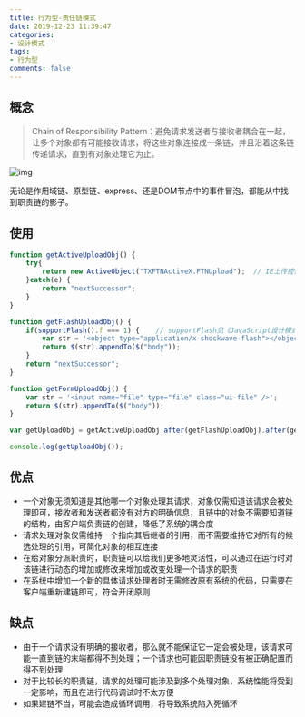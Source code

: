 ```yaml
---
title: 行为型-责任链模式
date: 2019-12-23 11:39:47
categories:
- 设计模式
tags:
- 行为型
comments: false
---
```




## 概念

> Chain of Responsibility Pattern：避免请求发送者与接收者耦合在一起，让多个对象都有可能接收请求，将这些对象连接成一条链，并且沿着这条链传递请求，直到有对象处理它为止。

<!-- more -->

![img](https://raw.githubusercontent.com/xietao3/Study-Plan/master/DesignPatterns/src/%E8%B4%A3%E4%BB%BB%E9%93%BE.png)

无论是作用域链、原型链、express、还是DOM节点中的事件冒泡，都能从中找到职责链的影子。



## 使用

```js
function getActiveUploadObj() {
    try{
        return new ActiveObject("TXFTNActiveX.FTNUpload");  // IE上传控件
    }catch(e) {
        return "nextSuccessor";
    }
}

function getFlashUploadObj() {
    if(supportFlash().f === 1) {    // supportFlash见《JavaScript设计模式--迭代器模式》
        var str = '<object type="application/x-shockwave-flash"></object>';
        return $(str).appendTo($("body"));
    }
    return "nextSuccessor";
}

function getFormUploadObj() {
    var str = '<input name="file" type="file" class="ui-file" />';
    return $(str).appendTo($("body"));
}

var getUploadObj = getActiveUploadObj.after(getFlashUploadObj).after(getFormUploadObj);

console.log(getUploadObj());
```



## 优点

- 一个对象无须知道是其他哪一个对象处理其请求，对象仅需知道该请求会被处理即可，接收者和发送者都没有对方的明确信息，且链中的对象不需要知道链的结构，由客户端负责链的创建，降低了系统的耦合度
- 请求处理对象仅需维持一个指向其后继者的引用，而不需要维持它对所有的候选处理的引用，可简化对象的相互连接
- 在给对象分派职责时，职责链可以给我们更多地灵活性，可以通过在运行时对该链进行动态的增加或修改来增加或改变处理一个请求的职责
- 在系统中增加一个新的具体请求处理者时无需修改原有系统的代码，只需要在客户端重新建链即可，符合开闭原则



## 缺点

- 由于一个请求没有明确的接收者，那么就不能保证它一定会被处理，该请求可能一直到链的末端都得不到处理；一个请求也可能因职责链没有被正确配置而得不到处理
- 对于比较长的职责链，请求的处理可能涉及到多个处理对象，系统性能将受到一定影响，而且在进行代码调试时不太方便
- 如果建链不当，可能会造成循环调用，将导致系统陷入死循环